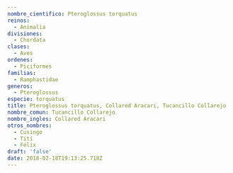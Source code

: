 ```yaml
---
nombre_cientifico: Pteroglossus torquatus
reinos:
  - Animalia
divisiones:
  - Chordata
clases:
  - Aves
ordenes:
  - Piciformes
familias:
  - Ramphastidae
generos:
  - Pteroglossus
especie: torquatus
title: Pteroglossus torquatus, Collared Aracari, Tucancillo Collarejo
nombre_comun: Tucancillo Collarejo
nombre_ingles: Collared Aracari
otros_nombres:
  - Cusingo
  - Tití
  - Félix
draft: 'false'
date: 2018-02-18T19:13:25.718Z
---
```


